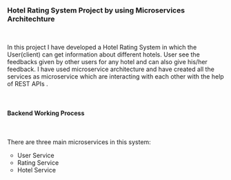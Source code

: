 <h3>Hotel Rating System Project by using Microservices Architechture</h3>
<br>
<p> In this project I have developed a Hotel Rating System in which the User(client) can get information about different hotels. User see the feedbacks given by other users for any hotel and can also give his/her feedback. I have used microservice architecture and have created all the services as microservice which are interacting with each other with the help of REST APIs
.</p>
<br>
<h4> Backend Working Process</h4><br>
<p>There are three main microservices in this system:</p>
<ul style="list-style-type:circle;">
<li>User Service</li>
<li>Rating Service</li>
<li>Hotel Service</li>
</ul>
